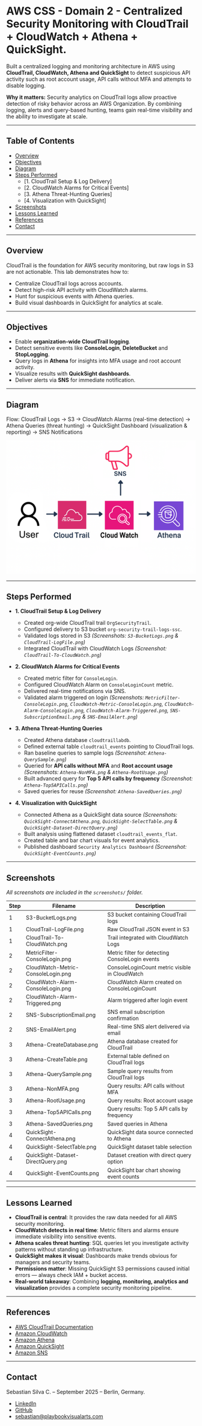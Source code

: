 # AWS CSS - Domain 2 - Centralized Security Monitoring with CloudTrail + CloudWatch + Athena + QuickSight.

Built a centralized logging and monitoring architecture in AWS using **CloudTrail, CloudWatch, Athena and QuickSight** to detect suspicious API activity such as root account usage, API calls without MFA and attempts to disable logging.

**Why it matters:** Security analytics on CloudTrail logs allow proactive detection of risky behavior across an AWS Organization. By combining logging, alerts and query-based hunting, teams gain real-time visibility and the ability to investigate at scale.

---

## Table of Contents

- [Overview](#overview)  
- [Objectives](#objectives)  
- [Diagram](#diagram)  
- [Steps Performed](#steps-performed)  
  - [1. CloudTrail Setup & Log Delivery]  
  - [2. CloudWatch Alarms for Critical Events]  
  - [3. Athena Threat-Hunting Queries]  
  - [4. Visualization with QuickSight]  
- [Screenshots](#screenshots)  
- [Lessons Learned](#lessons-learned)  
- [References](#references)  
- [Contact](#contact)  

---

## Overview

CloudTrail is the foundation for AWS security monitoring, but raw logs in S3 are not actionable. This lab demonstrates how to:

- Centralize CloudTrail logs across accounts.  
- Detect high-risk API activity with CloudWatch alarms.  
- Hunt for suspicious events with Athena queries.  
- Build visual dashboards in QuickSight for analytics at scale.  

---

## Objectives

- Enable **organization-wide CloudTrail logging**.  
- Detect sensitive events like **ConsoleLogin**, **DeleteBucket** and **StopLogging**.  
- Query logs in **Athena** for insights into MFA usage and root account activity.  
- Visualize results with **QuickSight dashboards**.  
- Deliver alerts via **SNS** for immediate notification.  

---

## Diagram

Flow: CloudTrail Logs → S3 → CloudWatch Alarms (real-time detection) → Athena Queries (threat hunting) → QuickSight Dashboard (visualization & reporting) → SNS Notifications  

![Domain 2 Architecture](diagram.png)

---

## Steps Performed

- **1. CloudTrail Setup & Log Delivery**  
   - Created org-wide CloudTrail trail `OrgSecurityTrail`.  
   - Configured delivery to S3 bucket `org-security-trail-logs-ssc`.  
   - Validated logs stored in S3 *(Screenshots: `S3-BucketLogs.png` & `CloudTrail-LogFile.png`)*  
   - Integrated CloudTrail with CloudWatch Logs *(Screenshot: `CloudTrail-To-CloudWatch.png`)*  

- **2. CloudWatch Alarms for Critical Events**  
   - Created metric filter for `ConsoleLogin`.  
   - Configured CloudWatch Alarm on `ConsoleLoginCount` metric.  
   - Delivered real-time notifications via SNS.  
   - Validated alarm triggered on login *(Screenshots: `MetricFilter-ConsoleLogin.png`, `CloudWatch-Metric-ConsoleLogin.png`, `CloudWatch-Alarm-ConsoleLogin.png`, `CloudWatch-Alarm-Triggered.png`, `SNS-SubscriptionEmail.png` & `SNS-EmailAlert.png`)*  

- **3. Athena Threat-Hunting Queries**  
   - Created Athena database `cloudtraillabdb`.  
   - Defined external table `cloudtrail_events` pointing to CloudTrail logs.  
   - Ran baseline queries to sample logs *(Screenshot: `Athena-QuerySample.png`)*  
   - Queried for **API calls without MFA** and **Root account usage** *(Screenshots: `Athena-NonMFA.png` & `Athena-RootUsage.png`)*  
   - Built advanced query for **Top 5 API calls by frequency** *(Screenshot: `Athena-Top5APICalls.png`)*  
   - Saved queries for reuse *(Screenshot: `Athena-SavedQueries.png`)*  

- **4. Visualization with QuickSight**  
   - Connected Athena as a QuickSight data source *(Screenshots: `QuickSight-ConnectAthena.png`, `QuickSight-SelectTable.png` & `QuickSight-Dataset-DirectQuery.png`)*  
   - Built analysis using flattened dataset `cloudtrail_events_flat`.  
   - Created table and bar chart visuals for event analytics.  
   - Published dashboard `Security Analytics Dashboard` *(Screenshot: `QuickSight-EventCounts.png`)*  

---

## Screenshots

*All screenshots are included in the `screenshots/` folder.*

| Step | Filename                                | Description                                         |
| ---- | --------------------------------------- | ----------------------------------------------------|
| 1    | S3-BucketLogs.png                       | S3 bucket containing CloudTrail logs                |
| 1    | CloudTrail-LogFile.png                  | Raw CloudTrail JSON event in S3                     |
| 1    | CloudTrail-To-CloudWatch.png            | Trail integrated with CloudWatch Logs               |
| 2    | MetricFilter-ConsoleLogin.png           | Metric filter for detecting ConsoleLogin events     |
| 2    | CloudWatch-Metric-ConsoleLogin.png      | ConsoleLoginCount metric visible in CloudWatch      |
| 2    | CloudWatch-Alarm-ConsoleLogin.png       | CloudWatch Alarm created on ConsoleLoginCount       |
| 2    | CloudWatch-Alarm-Triggered.png          | Alarm triggered after login event                   |
| 2    | SNS-SubscriptionEmail.png               | SNS email subscription confirmation                 |
| 2    | SNS-EmailAlert.png                      | Real-time SNS alert delivered via email             |
| 3    | Athena-CreateDatabase.png               | Athena database created for CloudTrail              |
| 3    | Athena-CreateTable.png                  | External table defined on CloudTrail logs           |
| 3    | Athena-QuerySample.png                  | Sample query results from CloudTrail logs           |
| 3    | Athena-NonMFA.png                       | Query results: API calls without MFA                |
| 3    | Athena-RootUsage.png                    | Query results: Root account usage                   |
| 3    | Athena-Top5APICalls.png                 | Query results: Top 5 API calls by frequency         |
| 3    | Athena-SavedQueries.png                 | Saved queries in Athena                             |
| 4    | QuickSight-ConnectAthena.png            | QuickSight data source connected to Athena          |
| 4    | QuickSight-SelectTable.png              | QuickSight dataset table selection                  |
| 4    | QuickSight-Dataset-DirectQuery.png      | Dataset creation with direct query option           |
| 4    | QuickSight-EventCounts.png              | QuickSight bar chart showing event counts           |

---

## Lessons Learned

- **CloudTrail is central**: It provides the raw data needed for all AWS security monitoring.  
- **CloudWatch detects in real time**: Metric filters and alarms ensure immediate visibility into sensitive events.  
- **Athena scales threat hunting**: SQL queries let you investigate activity patterns without standing up infrastructure.  
- **QuickSight makes it visual**: Dashboards make trends obvious for managers and security teams.  
- **Permissions matter**: Missing QuickSight S3 permissions caused initial errors — always check IAM + bucket access.  
- **Real-world takeaway**: Combining **logging, monitoring, analytics and visualization** provides a complete security monitoring pipeline.  

---

## References

- [AWS CloudTrail Documentation](https://docs.aws.amazon.com/awscloudtrail/latest/userguide/cloudtrail-user-guide.html)  
- [Amazon CloudWatch](https://docs.aws.amazon.com/AmazonCloudWatch/latest/monitoring/WhatIsCloudWatch.html)  
- [Amazon Athena](https://docs.aws.amazon.com/athena/latest/ug/what-is.html)  
- [Amazon QuickSight](https://docs.aws.amazon.com/quicksight/latest/user/welcome.html)  
- [Amazon SNS](https://docs.aws.amazon.com/sns/latest/dg/welcome.html)  

---

## Contact

Sebastian Silva C. – September 2025 – Berlin, Germany.  
- [LinkedIn](https://www.linkedin.com/in/sebastiansilc/)  
- [GitHub](https://github.com/SebaSilC)  
- [sebastian@playbookvisualarts.com](mailto:sebastian@playbookvisualarts.com)  
